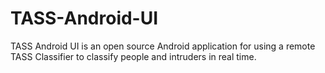 # TASS-Android-UI
TASS Android UI is an open source Android application for using a remote TASS Classifier to classify people and intruders in real time.
